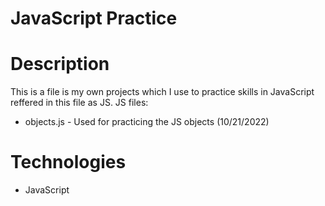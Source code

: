 # JavaScript Practice

# Description

This is a file is my own projects which I use to practice skills in JavaScript reffered in this file as JS. JS files:

- objects.js - Used for practicing the JS objects (10/21/2022)

# Technologies

- JavaScript
